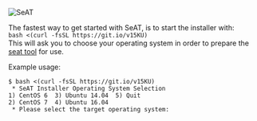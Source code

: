 ![SeAT](http://i.imgur.com/aPPOxSK.png)

The fastest way to get started with SeAT, is to start the installer with:  
`bash <(curl -fsSL https://git.io/v15KU)`  
This will ask you to choose your operating system in order to prepare the [seat tool](installation_guides/getting_started/#seat-tool) for use.

Example usage:
```
$ bash <(curl -fsSL https://git.io/v15KU)
 * SeAT Installer Operating System Selection
1) CentOS 6	 3) Ubuntu 14.04  5) Quit
2) CentOS 7	 4) Ubuntu 16.04
 * Please select the target operating system:
```

